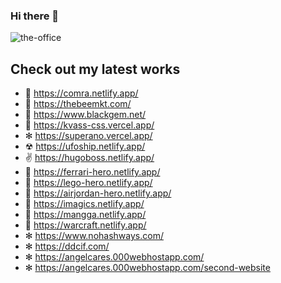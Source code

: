 ### Hi there 👋

![the-office](https://user-images.githubusercontent.com/55395282/230661140-05649792-aa15-4dae-9ce7-35094795afef.gif)

## Check out my latest works
- 📸 https://comra.netlify.app/
- 🐝 https://thebeemkt.com/
- 💎 https://www.blackgem.net/
- 🍺 https://kvass-css.vercel.app/
- ✻ https://superano.vercel.app/
- ☢  https://ufoship.netlify.app/
- ✌ https://hugoboss.netlify.app/
- 🚗 https://ferrari-hero.netlify.app/
- 🚗 https://lego-hero.netlify.app/
- 🌆 https://airjordan-hero.netlify.app/
- 🌃 https://imagics.netlify.app/
- 🍵 https://mangga.netlify.app/
- 🔫 https://warcraft.netlify.app/
- ✻ https://www.nohashways.com/
- ✻ https://ddcif.com/
- ✻ https://angelcares.000webhostapp.com/
- ✻ https://angelcares.000webhostapp.com/second-website

